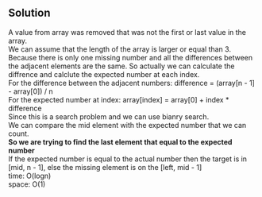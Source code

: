 ## Solution
A value from array was removed that was not the first or last value in the array.<br>
We can assume that the length of the array is larger or equal than 3.
Because there is only one missing number and all the differences between the adjacent elements are the same. So actually we can calculate the diffrence and calclute the expected number at each index.<br>
For the difference between the adjacent numbers: difference = (array[n - 1] - array[0]) / n<br>
For the expected number at index: array[index] = array[0] + index * difference<br>
Since this is a search problem and we can use bianry search.<br>
We can compare the mid element with the expected number that we can count.<br>
**So we are trying to find the last element that equal to the expected number**<br>
If the expected number is equal to the actual number then the target is in [mid, n - 1], else the missing element is on the [left, mid - 1]<br>
time: O(logn)<br>
space: O(1)
